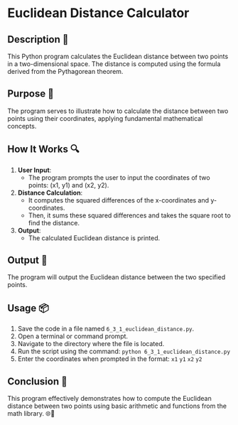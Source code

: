 # Euclidean Distance Calculator

## Description 📝
This Python program calculates the Euclidean distance between two points in a two-dimensional space.
The distance is computed using the formula derived from the Pythagorean theorem.

## Purpose 🎯
The program serves to illustrate how to calculate the distance between two points using their coordinates, applying fundamental mathematical concepts.

## How It Works 🔍
1. **User Input**:
   - The program prompts the user to input the coordinates of two points: (x1, y1) and (x2, y2).
2. **Distance Calculation**:
   - It computes the squared differences of the x-coordinates and y-coordinates.
   - Then, it sums these squared differences and takes the square root to find the distance.
3. **Output**:
   - The calculated Euclidean distance is printed.

## Output 📜
The program will output the Euclidean distance between the two specified points.

## Usage 📦
1. Save the code in a file named `6_3_1_euclidean_distance.py`.
2. Open a terminal or command prompt.
3. Navigate to the directory where the file is located.
4. Run the script using the command:
   `python 6_3_1_euclidean_distance.py`
5. Enter the coordinates when prompted in the format:
    `x1` `y1` `x2` `y2`

## Conclusion 🚀
This program effectively demonstrates how to compute the Euclidean distance between two points using basic arithmetic and functions from the math library.
🌐📏
